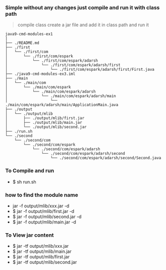 ### Simple without any changes just compile and run it with class path 
> compile class create a jar file and add it in class path and run it 
```
java9-cmd-modules-ex1
|
├── ./README.md
├── ./first
│   └── ./first/com
│       └── ./first/com/espark
│           └── ./first/com/espark/adarsh
│               └── ./first/com/espark/adarsh/first
│                   └── ./first/com/espark/adarsh/first/First.java
├── ./java9-cmd-modules-ex3.iml
├── ./main
│   └── ./main/com
│       └── ./main/com/espark
│           └── ./main/com/espark/adarsh
│               └── ./main/com/espark/adarsh/main
│                   └── ./main/com/espark/adarsh/main/ApplicationMain.java
├── ./output
│   └── ./output/mlib
│       ├── ./output/mlib/first.jar
│       ├── ./output/mlib/main.jar
│       └── ./output/mlib/second.jar
├── ./run.sh
└── ./second
    └── ./second/com
        └── ./second/com/espark
            └── ./second/com/espark/adarsh
                └── ./second/com/espark/adarsh/second
                    └── ./second/com/espark/adarsh/second/Second.java

```

### To Compile and run 
* $ sh run.sh 


### how to find the module name 
* jar -f output/mlib/xxx.jar -d 
* $ jar -f output/mlib/first.jar -d
* $ jar -f output/mlib/second.jar -d 
* $ jar -f output/mlib/main.jar -d
    
    
### To View jar content 
* $ jar -tf output/mlib/xxx.jar 
* $ jar -tf output/mlib/main.jar 
* $ jar -tf output/mlib/first.jar 
* $ jar -tf output/mlib/second.jar 
